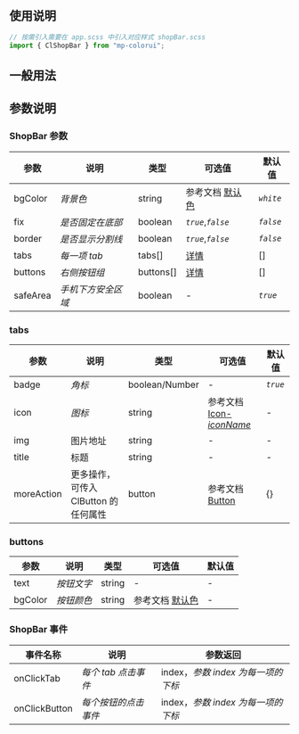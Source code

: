 ## 使用说明

```jsx
// 按需引入需要在 app.scss 中引入对应样式 shopBar.scss
import { ClShopBar } from "mp-colorui";
```

## 一般用法

<CodeShow componentName='shopBar' />

## 参数说明

### ShopBar 参数

| 参数     | 说明               | 类型      | 可选值                                        | 默认值    |
| -------- | ------------------ | --------- | --------------------------------------------- | --------- |
| bgColor  | _背景色_           | string    | 参考文档 [默认色](/mp-colorui-doc/home/color) | _`white`_ |
| fix      | _是否固定在底部_   | boolean   | _`true`_,_`false`_                            | _`false`_ |
| border   | _是否显示分割线_   | boolean   | _`true`_,_`false`_                            | _`false`_ |
| tabs     | _每一项 tab_       | tabs[]    | [详情](/mp-colorui-doc/view/shopBar#tabs)     | []        |
| buttons  | _右侧按钮组_       | buttons[] | [详情](/mp-colorui-doc/view/shopBar#buttons)  | []        |
| safeArea | _手机下方安全区域_ | boolean   | -                                             | _`true`_  |

### tabs

| 参数       | 说明                                 | 类型           | 可选值                                                         | 默认值   |
| ---------- | ------------------------------------ | -------------- | -------------------------------------------------------------- | -------- |
| badge      | _角标_                               | boolean/Number | -                                                              | _`true`_ |
| icon       | _图标_                               | string         | 参考文档 [Icon-_iconName_](/mp-colorui-doc/base/icon#iconname) | -        |
| img        | 图片地址                             | string         | -                                                              | -        |
| title      | 标题                                 | string         | -                                                              | -        |
| moreAction | 更多操作，可传入 ClButton 的任何属性 | button         | 参考文档 [Button](/mp-colorui-doc/base/button)                 | {}       |

### buttons

| 参数    | 说明       | 类型   | 可选值                                        | 默认值 |
| ------- | ---------- | ------ | --------------------------------------------- | ------ |
| text    | _按钮文字_ | string | -                                             | -      |
| bgColor | _按钮颜色_ | string | 参考文档 [默认色](/mp-colorui-doc/home/color) | -      |

### ShopBar 事件

| 事件名称      | 说明                 | 参数返回                           |
| ------------- | -------------------- | ---------------------------------- |
| onClickTab    | _每个 tab 点击事件_  | index，_参数 index 为每一项的下标_ |
| onClickButton | _每个按钮的点击事件_ | index，_参数 index 为每一项的下标_ |

<FloatPhone url="https://yinliangdream.github.io/mp-colorui-h5-demo/#/pages/components/shopBar/index" />
